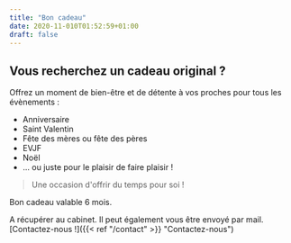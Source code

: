 ```yaml
---
title: "Bon cadeau"
date: 2020-11-010T01:52:59+01:00
draft: false
---
```


## Vous recherchez un cadeau original ?

Offrez un moment de bien-être et de détente à vos proches pour tous les évènements : 

* Anniversaire
* Saint Valentin
* Fête des mères ou fête des pères
* EVJF
* Noël
* ... ou juste pour le plaisir de faire plaisir !

> Une occasion d'offrir du temps pour soi !

Bon cadeau valable 6 mois.

A récupérer au cabinet. Il peut également vous être envoyé par mail. [Contactez-nous !]({{< ref "/contact" >}} "Contactez-nous")